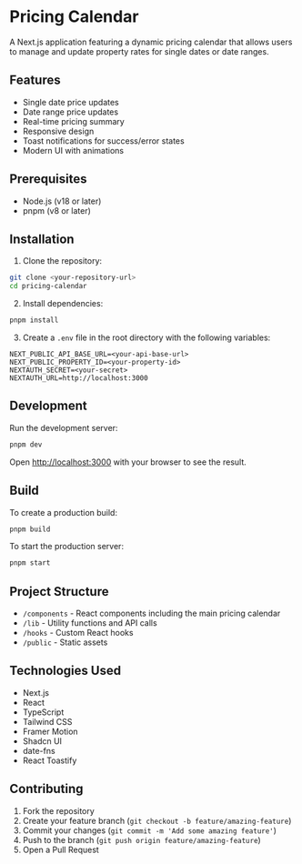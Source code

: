 # Pricing Calendar

A Next.js application featuring a dynamic pricing calendar that allows users to manage and update property rates for single dates or date ranges.

## Features

- Single date price updates
- Date range price updates
- Real-time pricing summary
- Responsive design
- Toast notifications for success/error states
- Modern UI with animations

## Prerequisites

- Node.js (v18 or later)
- pnpm (v8 or later)

## Installation

1. Clone the repository:

```bash
git clone <your-repository-url>
cd pricing-calendar
```

2. Install dependencies:

```bash
pnpm install
```

3. Create a `.env` file in the root directory with the following variables:

```env
NEXT_PUBLIC_API_BASE_URL=<your-api-base-url>
NEXT_PUBLIC_PROPERTY_ID=<your-property-id>
NEXTAUTH_SECRET=<your-secret>
NEXTAUTH_URL=http://localhost:3000
```

## Development

Run the development server:

```bash
pnpm dev
```

Open [http://localhost:3000](http://localhost:3000) with your browser to see the result.

## Build

To create a production build:

```bash
pnpm build
```

To start the production server:

```bash
pnpm start
```

## Project Structure

- `/components` - React components including the main pricing calendar
- `/lib` - Utility functions and API calls
- `/hooks` - Custom React hooks
- `/public` - Static assets

## Technologies Used

- Next.js
- React
- TypeScript
- Tailwind CSS
- Framer Motion
- Shadcn UI
- date-fns
- React Toastify

## Contributing

1. Fork the repository
2. Create your feature branch (`git checkout -b feature/amazing-feature`)
3. Commit your changes (`git commit -m 'Add some amazing feature'`)
4. Push to the branch (`git push origin feature/amazing-feature`)
5. Open a Pull Request
